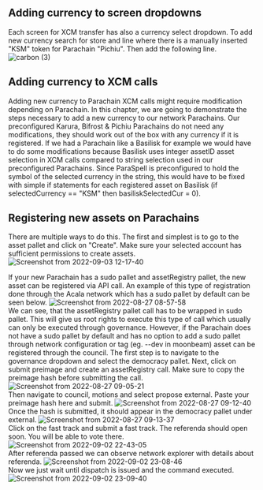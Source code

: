 ## Adding currency to screen dropdowns
Each screen for XCM transfer has also a currency select dropdown. To add new currency search for store and line where there is a manually inserted "KSM" token for Parachain "Pichiu". Then add the following line.
![carbon (3)](https://user-images.githubusercontent.com/55763425/215524006-f7d1d4d3-3cc9-4bcb-833e-c77b2cc01889.png)
## Adding currency to XCM calls
Adding new currency to Parachain XCM calls might require modification depending on Parachain. In this chapter, we are going to demonstrate the steps necessary to add a new currency to our network Parachains. Our preconfigured Karura, Bifrost & Pichiu Parachains do not need any modifications, they should work out of the box with any currency if it is registered. If we had a Parachain like a Basilisk for example we would have to do some modifications because Basilisk uses integer assetID asset selection in XCM calls compared to string selection used in our preconfigured Parachains. Since ParaSpell is preconfigured to hold the symbol of the selected currency in the string, this would have to be fixed with simple if statements for each registered asset on Basilisk (if selectedCurrency == "KSM" then basiliskSelectedCur = 0).
## Registering new assets on Parachains
There are multiple ways to do this. The first and simplest is to go to the asset pallet and click on "Create". Make sure your selected account has sufficient permissions to create assets.
![Screenshot from 2022-09-03 12-17-40](https://user-images.githubusercontent.com/55763425/188266274-7e48317a-87fd-4c54-ab74-067b969d0037.png)


If your new Parachain has a sudo pallet and assetRegistry pallet, the new asset can be registered via API call. An example of this type of registration done through the Acala network which has a sudo pallet by default can be seen below.
![Screenshot from 2022-08-27 08-57-58](https://user-images.githubusercontent.com/55763425/187018974-cfcbd387-510c-4dfb-b4e9-906342a55a9e.png)
<br >We can see, that the assetRegistry pallet call has to be wrapped in sudo pallet. This will give us root rights to execute this type of call which usually can only be executed through governance. However, if the Parachain does not have a sudo pallet by default and has no option to add a sudo pallet through network configuration or tag (eg. --dev in moonbeam) asset can be registered through the council. The first step is to navigate to the governance dropdown and select the democracy pallet. Next, click on submit preimage and create an assetRegistry call. Make sure to copy the preimage hash before submitting the call.
![Screenshot from 2022-08-27 09-05-21](https://user-images.githubusercontent.com/55763425/187019267-527f0f61-1f14-4f23-a90c-14d6bfea9b59.png)
<br >Then navigate to council, motions and select propose external. Paste your preimage hash here and submit.
![Screenshot from 2022-08-27 09-12-40](https://user-images.githubusercontent.com/55763425/187019467-99be7f9e-9800-4872-8475-ec24c8d860db.png)
<br >Once the hash is submitted, it should appear in the democracy pallet under external. 
![Screenshot from 2022-08-27 09-13-37](https://user-images.githubusercontent.com/55763425/187019553-75e051eb-e30d-4ab5-aa28-6e4c1ef66df4.png)
<br>Click on the fast track and submit a fast track. The referenda should open soon. You will be able to vote there.
![Screenshot from 2022-09-02 22-43-05](https://user-images.githubusercontent.com/55763425/188235914-6a69920b-d320-4b7c-b6a7-6d05d85d5d6e.png)
<br>After referenda passed we can observe network explorer with details about referenda.
![Screenshot from 2022-09-02 23-08-46](https://user-images.githubusercontent.com/55763425/188235911-c55d5bdc-7064-405f-aed0-e5955981677b.png)
<br>Now we just wait until dispatch is issued and the command executed.
![Screenshot from 2022-09-02 23-09-40](https://user-images.githubusercontent.com/55763425/188235904-ec7dbcbc-4fe3-47bb-b893-8b0010a015d8.png)

